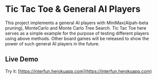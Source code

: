 # Tic Tac Toe & General AI Players

This project implements a general AI players with MiniMax(Alpah-beta pruning), MonteCarlo and Monte Carlo Tree Search. Tic Tac Toe here serves as a simple example for the purpose of testing different players using above methods. Other board games will be released to show the power of such general AI players in the future.

## Live Demo
Try it: [https://interfun.herokuapp.com](https://interfun.herokuapp.com)
